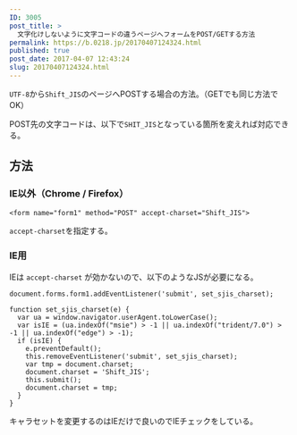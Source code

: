 ```yaml
---
ID: 3005
post_title: >
  文字化けしないように文字コードの違うページへフォームをPOST/GETする方法
permalink: https://b.0218.jp/20170407124324.html
published: true
post_date: 2017-04-07 12:43:24
slug: 20170407124324.html
---
```

<code>UTF-8</code>から<code>Shift_JIS</code>のページへPOSTする場合の方法。（GETでも同じ方法でOK）

POST先の文字コードは、以下で<code>SHIT_JIS</code>となっている箇所を変えれば対応できる。
<!--more-->

<h2>方法</h2>

<h3>IE以外（Chrome / Firefox）</h3>

<pre><code class="language-markup">&lt;form name="form1" method="POST" accept-charset="Shift_JIS"&gt;
</code></pre>

<code>accept-charset</code>を指定する。

<h3>IE用</h3>

IEは <code>accept-charset</code> が効かないので、以下のようなJSが必要になる。

<pre><code class="language-javascript">document.forms.form1.addEventListener('submit', set_sjis_charset);

function set_sjis_charset(e) {
  var ua = window.navigator.userAgent.toLowerCase();
  var isIE = (ua.indexOf("msie") &gt; -1 || ua.indexOf("trident/7.0") &gt; -1 || ua.indexOf("edge") &gt; -1);
  if (isIE) {
    e.preventDefault();
    this.removeEventListener('submit', set_sjis_charset);
    var tmp = document.charset;
    document.charset = 'Shift_JIS';
    this.submit();
    document.charset = tmp;
  }
}
</code></pre>

キャラセットを変更するのはIEだけで良いのでIEチェックをしている。